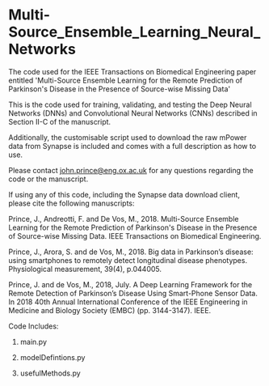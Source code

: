 # Multi-Source_Ensemble_Learning_Neural_Networks
The code used for the IEEE Transactions on Biomedical Engineering paper entitled 'Multi-Source Ensemble Learning for the Remote Prediction of Parkinson's Disease in the Presence of Source-wise Missing Data'

This is the code used for training, validating, and testing the Deep Neural Networks (DNNs) and Convolutional Neural Networks (CNNs) described in Section II-C of the manuscript.

Additionally, the customisable script used to download the raw mPower data from Synapse is included and comes with a full description as how to use.

Please contact john.prince@eng.ox.ac.uk for any questions regarding the code or the manuscript.

If using any of this code, including the Synapse data download client, please cite the following manuscripts:

Prince, J., Andreotti, F. and De Vos, M., 2018. Multi-Source Ensemble Learning for the Remote Prediction of Parkinson's Disease in the Presence of Source-wise Missing Data. IEEE Transactions on Biomedical Engineering.

Prince, J., Arora, S. and de Vos, M., 2018. Big data in Parkinson’s disease: using smartphones to remotely detect longitudinal disease phenotypes. Physiological measurement, 39(4), p.044005.

Prince, J. and de Vos, M., 2018, July. A Deep Learning Framework for the Remote Detection of Parkinson’s Disease Using Smart-Phone Sensor Data. In 2018 40th Annual International Conference of the IEEE Engineering in Medicine and Biology Society (EMBC) (pp. 3144-3147). IEEE.


Code Includes:
1) main.py

2) modelDefintions.py

3) usefulMethods.py

